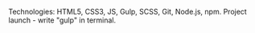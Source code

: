 Technologies: HTML5, CSS3, JS, Gulp, SCSS, Git, Node.js, npm.
Project launch - write "gulp" in terminal.